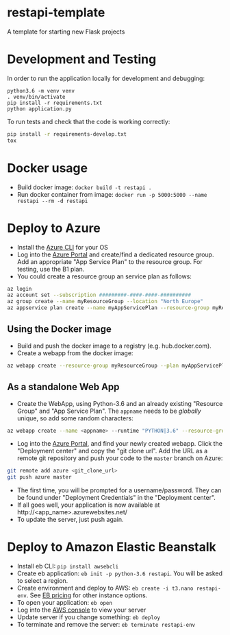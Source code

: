 # restapi-template
A template for starting new Flask projects

# Development and Testing
In order to run the application locally for development and debugging:
```
python3.6 -m venv venv
. venv/bin/activate
pip install -r requirements.txt
python application.py
```

To run tests and check that the code is working correctly:
```bash
pip install -r requirements-develop.txt
tox
```
# Docker usage
- Build docker image: `docker build -t restapi .`
- Run docker container from image: `docker run -p 5000:5000 --name restapi --rm -d restapi`

# Deploy to Azure
- Install the [Azure CLI](https://docs.microsoft.com/en-us/cli/azure/install-azure-cli?view=azure-cli-latest) for your OS
- Log into the [Azure Portal](https://portal.azure.com/) and create/find a dedicated resource group. Add an appropriate "App Service Plan" to the resource group. For testing, use the B1 plan.
- You could create a resource group an service plan as follows:
```bash
az login
az account set --subscription #########-####-####-##########
az group create --name myResourceGroup --location "North Europe"
az appservice plan create --name myAppServicePlan --resource-group myResourceGroup --sku B1 --is-linux 
```

## Using the Docker image
- Build and push the docker image to a registry (e.g. hub.docker.com).
- Create a webapp from the docker image:
```bash
az webapp create --resource-group myResourceGroup --plan myAppServicePlan --name <app_name> --deployment-container-image-name <docker-ID>/mydockerimage:v1.0.0
```

## As a standalone Web App
- Create the WebApp, using Python-3.6 and an already existing "Resource Group" and "App Service Plan". The `appname` needs to be _globally_ unique, so add some random characters:
```bash
az webapp create --name <appname> --runtime "PYTHON|3.6" --resource-group myResourceGroup --plan myAppServicePlan
```
- Log into the [Azure Portal](https://portal.azure.com/), and find your newly created webapp. Click the "Deployment center" and copy the "git clone url". Add the URL as a remote git repository and push your code to the `master` branch on Azure:

```bash
git remote add azure <git_clone_url>
git push azure master
```
- The first time, you will be prompted for a username/password. They can be found under "Deployment Credentials" in the "Deployment center".
- If all goes well, your application is now available at http://<app_name>.azurewebsites.net/
- To update the server, just push again.

# Deploy to Amazon Elastic Beanstalk
- Install eb CLI: `pip install awsebcli`
- Create eb application: `eb init -p python-3.6 restapi`. You will be asked to select a region.
- Create environment and deploy to AWS: `eb create -i t3.nano restapi-env`. See [EB pricing](https://aws.amazon.com/elasticbeanstalk/pricing/) for other instance options.
- To open your application: `eb open`
- Log into the [AWS console](https://console.aws.amazon.com/console/home) to view your server
- Update server if you change something: `eb deploy` 
- To terminate and remove the server: `eb terminate restapi-env`

 
